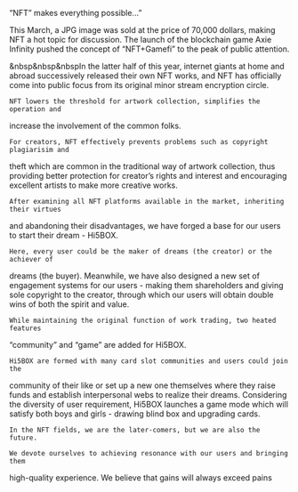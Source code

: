 “NFT” makes everything possible...” </br>

This March, a JPG image was sold at the price of 70,000 dollars, making NFT a 
hot topic for discussion. The launch of the blockchain game Axie Infinity pushed the 
concept of “NFT+Gamefi” to the peak of public attention. </br>

&nbsp&nbsp&nbspIn the latter half of this year, internet giants at home and abroad successively 
released their own NFT works, and NFT has officially come into public focus from its 
original minor stream encryption circle.

    NFT lowers the threshold for artwork collection, simplifies the operation and 
increase the involvement of the common folks. 

    For creators, NFT effectively prevents problems such as copyright plagiarisim and 
theft which are common in the traditional way of artwork collection, thus providing 
better protection for creator’s rights and interest and encouraging excellent artists to 
make more creative works.

    After examining all NFT platforms available in the market, inheriting their virtues 
and abandoning their disadvantages, we have forged a base for our users to start their 
dream - Hi5BOX. 

    Here, every user could be the maker of dreams (the creator) or the achiever of 
dreams (the buyer). Meanwhile, we have also designed a new set of engagement 
systems for our users - making them shareholders and giving sole copyright to the 
creator, through which our users will obtain double wins of both the spirit and value.

    While maintaining the original function of work trading, two heated features 
“community” and “game” are added for Hi5BOX. 

    Hi5BOX are formed with many card slot communities and users could join the 
community of their like or set up a new one themselves where they raise funds and 
establish interpersonal webs to realize their dreams. Considering the diversity of user 
requirement, Hi5BOX launches a game mode which will satisfy both boys and girls -
drawing blind box and upgrading cards.

    In the NFT fields, we are the later-comers, but we are also the future.

    We devote ourselves to achieving resonance with our users and bringing them 
high-quality experience. We believe that gains will always exceed pains
